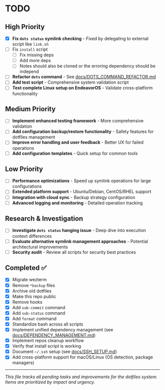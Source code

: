# TODO

## High Priority

- [x] **Fix `dots status` symlink checking** - Fixed by delegating to external script like `link.sh`
- [ ] Fix `install` script
    - [ ] Fix missing deps
    - [ ] Add more deps
    - [ ] Notes should also be cloned or the erroring dependency should be
      independ
- [ ] **Refactor `dots` command** - See [docs/DOTS_COMMAND_REFACTOR.md](./docs/DOTS_COMMAND_REFACTOR.md)
- [ ] **Add test script** - Comprehensive system validation script
- [ ] **Test complete Linux setup on EndeavorOS** - Validate cross-platform functionality

## Medium Priority

- [ ] **Implement enhanced testing framework** - More comprehensive validation
- [ ] **Add configuration backup/restore functionality** - Safety features for dotfiles management
- [ ] **Improve error handling and user feedback** - Better UX for failed operations
- [ ] **Add configuration templates** - Quick setup for common tools

## Low Priority

- [ ] **Performance optimizations** - Speed up symlink operations for large configurations
- [ ] **Extended platform support** - Ubuntu/Debian, CentOS/RHEL support
- [ ] **Integration with cloud sync** - Backup strategy configuration
- [ ] **Advanced logging and monitoring** - Detailed operation tracking

## Research & Investigation

- [ ] **Investigate `dots status` hanging issue** - Deep dive into execution context differences
- [ ] **Evaluate alternative symlink management approaches** - Potential architectural improvements
- [ ] **Security audit** - Review all scripts for security best practices

## Completed ✅

- [x] Migrate wezterm
- [x] Remove `*backup` files
- [x] Archive old dotfiles
- [x] Make this repo public
- [x] Remove hooks
- [x] Add `sub-commit` command
- [x] Add `sub-status` command
- [x] Add `format` command
- [x] Standardize bash across all scripts
- [x] Implement unified dependency management (see [docs/DEPENDENCY_MANAGEMENT.md](./docs/DEPENDENCY_MANAGEMENT.md))
- [x] Implement repos cleanup workflow
- [x] Verify that install script is working
- [x] Document `~/.ssh` setup (see [docs/SSH_SETUP.md](./docs/SSH_SETUP.md))
- [x] Add cross-platform support for macOS/Linux (OS detection, package managers)

---

*This file tracks all pending tasks and improvements for the dotfiles system. Items are prioritized by impact and urgency.*
